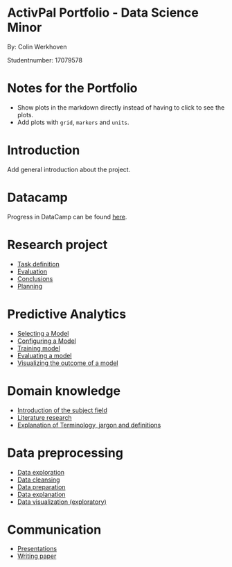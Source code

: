 # ActivPal Portfolio - Data Science Minor 
By: Colin Werkhoven 

Studentnumber: 17079578

# Notes for the Portfolio

- Show plots in the markdown directly instead of having to click to see the plots.
- Add plots with `grid`, `markers` and `units`.

# Introduction

Add general introduction about the project.

# Datacamp
Progress in DataCamp can be found [here]().

# Research project
- [Task definition](Research%20Project/task_definition.md)
- [Evaluation](Research%20Project/evaluation.md)
- [Conclusions](Research%20Project/conclusions.md)
- [Planning](Research%20Project/planning.md)

# Predictive Analytics
- [Selecting a Model](Predictive%20Analysis/selecting_a_model.md)
- [Configuring a Model](Predictive%20Analysis/configuring_a_model.md)
- [Training model](Predictive%20Analysis/training_a_model.md)
- [Evaluating a model](Predictive%20Analysis/evaluating_a_model.md)
- [Visualizing the outcome of a model](Predictive%20Analysis/visualizing_the_outcome_of_a_model.md)

# Domain knowledge
- [Introduction of the subject field](Domain%20Knowledge/introduction_subject_field.md)
- [Literature research](Domain%20Knowledge/literature_research.md)
- [Explanation of Terminology, jargon and definitions](Domain%20Knowledge/terminology_jargon_definitions.md)

# Data preprocessing
- [Data exploration]()
- [Data cleansing]()
- [Data preparation]()
- [Data explanation]()
- [Data visualization (exploratory)]()

# Communication
- [Presentations]()
- [Writing paper]()